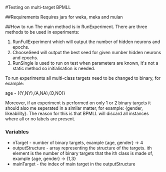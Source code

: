 #Testing on multi-target BPMLL

##Requirements
Requires jars for weka, meka and mulan

##How to run
The main method is in RunExperiment. There are three methods to be used in experiments:

1.	RunFullExperiment which will output the number of hidden neurons and epochs.
2.	ChooseSeed will output the best seed for given number hidden neurons and epochs.
3.	RunSingle is used to run on test when parameters are known, it's not a static method so initialisation is needed.

To run experiments all multi-class targets need to be changed to binary, for example:

age - {(Y,NY),(A,NA),(O,NO)}

Moreover, if an experiment is performed on only 1 or 2 binary targets it should also me seperated in a similar matter,
for example: {gender, likeability}. The reason for this is that BPMLL will discard all instances where all or
no labels are present.

### Variables
*	nTarget - number of binary targets, example {age, gender} -> 4
*	outputStructure - array representing the structure of the targets. ith element is the number of binary targets that the
ith class is made of, example {age, gender} -> {1,3}
*	mainTarget - the index of main target in the outputStructure
